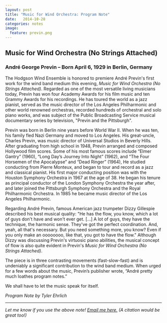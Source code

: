 ```yaml
---
layout: post
title: "Music for Wind Orchestra: Program Note"
date:   2014-10-28
categories: notes
image:
  feature: previn.png
---
```

## Music for Wind Orchestra (No Strings Attached)
<h3>André George Previn – Born April 6, 1929 in Berlin, Germany</h3>

The Hodgson Wind Ensemble is honored to premiere André Previn's first work for the wind band medium this evening, *Music for Wind Orchestra (No Strings Attached)*. Regarded as one of the most versatile living musicians today, Previn has won four Academy Awards for his film music and ten Grammy Awards for his recordings. He has toured the world as a jazz pianist, served as the music director of the Los Angeles Philharmonic and other world renowned orchestras, recorded hundreds of orchestral and solo piano works, and was subject of the Public Broadcasting Service musical documentary series by television, "Previn and the Pittsburgh".

Previn was born in Berlin nine years before World War II. When he was ten, his family fled Nazi Germany and moved to Los Angeles. His great-uncle, Charles Previn, was music director of Universal Studios in Beverly Hills. After graduating from high school in 1948, Previn arranged and composed Hollywood film scores. Some of his most famous scores include “Elmer Gantry” (1960), “Long Day’s Journey Into Night” (1962), and “The Four Horsemen of the Apocalypse” and “Dead Ringer” (1964),  He studied conducting from Pierre Monteux, and began to tour and record as a jazz and classical pianist. His first major conducting position was with the Houston Symphony Orchestra in 1967 at the age of 38. He began his tenure as principal conductor of the London Symphony Orchestra the year after, and later joined the Pittsburgh Symphony Orchestra and the Royal Philharmonic Orchestra. In 1985 he became music director of the Los Angeles Philharmonic.

Regarding André Previn, famous American jazz trumpeter Dizzy Gillespie described his best musical quality: "He has the flow, you know, which a lot of guys don't have and won't ever get. [...] A lot of guys, they have the technique, the harmonic sense. They've got the perfect coordination. And, yeah, all that's necessary. But you need something more, you know? Even if you only make an oooooooo, like that, you got to have the flow." Although Dizzy was discussing Previn's virtuosic piano abilities, the musical concept of flow is also quite evident in Previn's *Music for Wind Orchestra (No Strings Attached)*.

The piece is in three contrasting movements (fast-slow-fast) and is undeniably a significant contribution to the wind band medium. When urged for a few words about the music, Previn’s publisher wrote, “André pretty much loathes program notes.”

We shall have to let the music speak for itself.

*Program Note by Tyler Ehrlich*

<hr />

*Let me know if you use the above note! <a href="mailto:tylerlehrlich@gmail.com">Email me here.</a> (A citation would be great too!)*
